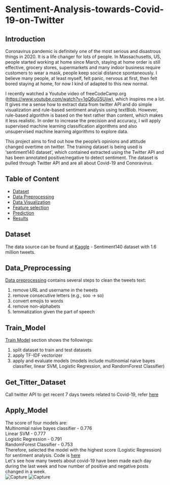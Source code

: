 # Sentiment-Analysis-towards-Covid-19-on-Twitter

## Introduction
Coronavirus pandemic is definitely one of the most serious and disastrous things in 2020. It is a life changer for lots of people. In Massachusetts, US, people started working at home since March, staying at home order is still effective, grocery stores, supermarkets and many indoor business require customers to wear a mask, people keep social distance spontaneously. I believe many people, at least myself, felt panic, nervous at first, then felt bored staying at home, for now I kind of adapted to this new normal. 

I recently watched a Youtube video of freeCodeCamp.org (https://www.youtube.com/watch?v=1gQ6uG5Ujiw), which inspires me a lot. It gives me a sense how to extract data from twitter API and do simple visualization and rule-based sentiment analysis using textBlob. However, rule-based algorithm is based on the text rather than content, which makes it less realistic. In order to increase the precision and accuracy, I will apply supervised machine learning classification algorithms and also unsupervised machine learning algorithms to explore data. 

This project aims to find out how the people’s opinions and attitude changed overtime on twitter. The training dataset is being used is ‘sentiment140 dataset’, which contained extracted using the Twitter API and has been annotated positive/negative to detect sentiment. The dataset is pulled through Twitter API and are all about Covid-19 and Conoravirus. 

## Table of Content
- [Dataset](#Dataset) 
- [Data Preprocessing](#Data_Preprocessing)  
- [Data Visualization](#Data_Visualization)  
- [Feature selection](#Feature_Selection)  
- [Prediction](#Prediction)
- [Results](#Results)

## Dataset
The data source can be found at [Kaggle](https://www.kaggle.com/kazanova/notebook) - Sentiment140 dataset with 1.6 million tweets. 

## Data_Preprocessing
<a href="https://github.com/ellenxxiao/Sentiment-Analysis-towards-Covid-19-on-Twitter/blob/master/Text_Preprocessing.py" target="_blank">Data preprocessing</a> contains several steps to clean the tweets text:
1. remove URL and username in the tweets 
2. remove consecutive letters (e.g., soo -> so)
3. convert emojis to words
4. remove non-alphabets 
5. lemmatization given the part of speech

## Train_Model
<a href="https://github.com/ellenxxiao/Sentiment-Analysis-towards-Covid-19-on-Twitter/blob/master/train_model.py" target="_blank">Train Model</a> section shows the followings:
1. split dataset to train and test datasets 
2. apply TF-IDF vectorizer   
3. apply and evaluate models (models include multinomial naive bayes classifier, linear SVM, Logistic Regression, and RandomForest Classifier)   

## Get_Titter_Dataset
Call twitter API to get recent 7 days tweets related to Covid-19, refer <a href="https://github.com/ellenxxiao/Sentiment-Analysis-towards-Covid-19-on-Twitter/blob/master/twitter_search2.py" target="_blank">here</a>

## Apply_Model
The score of four models are:     
Multinomial naive bayes classifier - 0.776  
Linear SVM - 0.777    
Logistic Regression - 0.791     
RandomForest Classifier - 0.753     
Therefore, selected the model with the highest score (Logistic Regression) for sentiment analysis. Code is <a href="https://github.com/ellenxxiao/Sentiment-Analysis-towards-Covid-19-on-Twitter/blob/master/apply_model.py" target="_blank">here</a>      
Let's see how many tweets about covid-19 have been made each day during the last week and how number of positive and negative posts changed in a week.     
![Capture](https://user-images.githubusercontent.com/26680796/90534540-dc1c6f00-e147-11ea-86a8-888136f60137.png)
![Capture](https://user-images.githubusercontent.com/26680796/90534562-e2aae680-e147-11ea-89e6-1cd948b930d5.png)



